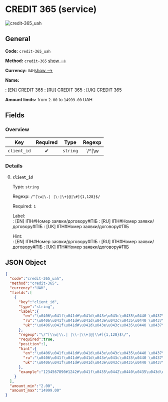 
# CREDIT 365 (service) 
![credit-365_uah](https://static.openfintech.io/payout_methods/credit-365_uah/logo.svg?w=400&c=v0.59.26#w24)  

## General 
 
**Code:** `credit-365_uah` 
 
**Method:** `credit-365` 
[show -->](#) 
 
**Currency:** `UAH`[show -->](#) 
 
**Name:** 
 
:	[EN] CREDIT 365 
:	[RU] CREDIT 365 
:	[UK] CREDIT 365 
 
**Amount limits:** from `2.00` to `14999.00` UAH 

## Fields 

### Overview 

|Key|Required|Type|Regexp| 
|:---:|:---:|:---:|:---:| 
|`client_id`|✔|`string`|`/^[\w|\.| |\-|\+|@|\#]{1,128}$/`| 
 

### Details 
 
0. **`client_id`** 
 
	Type: `string` 
 
	Regexp: `/^[\w|\.| |\-|\+|@|\#]{1,128}$/` 
 
	Required: `1` 
 
	Label:  
	: [EN] ІПН#Номер заявки/договору#ПІБ 
	: [RU] ІПН#Номер заявки/договору#ПІБ 
	: [UK] ІПН#Номер заявки/договору#ПІБ 
 
	Hint:  
	: [EN] ІПН#Номер заявки/договору#ПІБ 
	: [RU] ІПН#Номер заявки/договору#ПІБ 
	: [UK] ІПН#Номер заявки/договору#ПІБ 
 

## JSON Object 

```json
{
  "code":"credit-365_uah",
  "method":"credit-365",
  "currency":"UAH",
  "fields":[
    {
      "key":"client_id",
      "type":"string",
      "label":{
        "en":"\u0406\u041f\u041d#\u041d\u043e\u043c\u0435\u0440 \u0437\u0430\u044f\u0432\u043a\u0438\/\u0434\u043e\u0433\u043e\u0432\u043e\u0440\u0443#\u041f\u0406\u0411",
        "ru":"\u0406\u041f\u041d#\u041d\u043e\u043c\u0435\u0440 \u0437\u0430\u044f\u0432\u043a\u0438\/\u0434\u043e\u0433\u043e\u0432\u043e\u0440\u0443#\u041f\u0406\u0411",
        "uk":"\u0406\u041f\u041d#\u041d\u043e\u043c\u0435\u0440 \u0437\u0430\u044f\u0432\u043a\u0438\/\u0434\u043e\u0433\u043e\u0432\u043e\u0440\u0443#\u041f\u0406\u0411"
      },
      "regexp":"\/^[\\w|\\.| |\\-|\\+|@|\\#]{1,128}$\/",
      "required":true,
      "position":1,
      "hint":{
        "en":"\u0406\u041f\u041d#\u041d\u043e\u043c\u0435\u0440 \u0437\u0430\u044f\u0432\u043a\u0438\/\u0434\u043e\u0433\u043e\u0432\u043e\u0440\u0443#\u041f\u0406\u0411",
        "ru":"\u0406\u041f\u041d#\u041d\u043e\u043c\u0435\u0440 \u0437\u0430\u044f\u0432\u043a\u0438\/\u0434\u043e\u0433\u043e\u0432\u043e\u0440\u0443#\u041f\u0406\u0411",
        "uk":"\u0406\u041f\u041d#\u041d\u043e\u043c\u0435\u0440 \u0437\u0430\u044f\u0432\u043a\u0438\/\u0434\u043e\u0433\u043e\u0432\u043e\u0440\u0443#\u041f\u0406\u0411"
      },
      "example":"1234567890#1242#\u041f\u0435\u0442\u0440\u0435\u043d\u043a\u043e \u041e.\u041e."
    }
  ],
  "amount_min":"2.00",
  "amount_max":"14999.00"
}
```  
